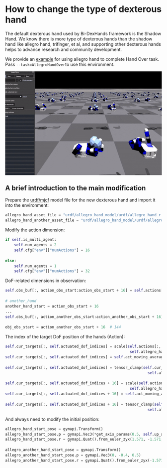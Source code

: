 # How to change the type of dexterous hand
The default dexterous hand used by Bi-DexHands framework is the Shadow Hand. We know there is more type of dexterous hands than the shadow hand like allegro hand, trifinger, et al, and supporting other dexterous hands helps to advance research and community development. 

We provide an [example](bi-dexhands/tasks/allegro_hand_over.py) for using allegro hand to complete Hand Over task. Pass `--task=AllegroHandOver`to use this environment.

<div align=center>
<img src="assets/image_folder/allegro_hand_over.gif" align="center" width="600"/>
</div> 

## A brief introduction to the main modification
Prepare the [urdf/mjcf](assets/urdf/allegro_hand_model/urdf/allegro_hand_r.urdf) model file for the new dexterous hand and import it into the environment: 
```python
allegro_hand_asset_file = "urdf/allegro_hand_model/urdf/allegro_hand_r.urdf"
allegro_hand_another_asset_file = "urdf/allegro_hand_model/urdf/allegro_hand_r.urdf"
```
Modify the action dimension: 
```python
if self.is_multi_agent:
    self.num_agents = 2
    self.cfg["env"]["numActions"] = 16
    
else:
    self.num_agents = 1
    self.cfg["env"]["numActions"] = 32
```
DoF-related dimensions in observation: 
```python
self.obs_buf[:, action_obs_start:action_obs_start + 16] = self.actions[:, :16]

# another_hand
another_hand_start = action_obs_start + 16
...
self.obs_buf[:, action_another_obs_start:action_another_obs_start + 16] = self.actions[:, 16:]

obj_obs_start = action_another_obs_start + 16  # 144
```
The index of the target DoF position of the hands (Action): 
```python
self.cur_targets[:, self.actuated_dof_indices] = scale(self.actions[:, :16],
                                                        self.allegro_hand_dof_lower_limits[self.actuated_dof_indices], self.allegro_hand_dof_upper_limits[self.actuated_dof_indices])
self.cur_targets[:, self.actuated_dof_indices] = self.act_moving_average * self.cur_targets[:,
                                                                                            self.actuated_dof_indices] + (1.0 - self.act_moving_average) * self.prev_targets[:, self.actuated_dof_indices]
self.cur_targets[:, self.actuated_dof_indices] = tensor_clamp(self.cur_targets[:, self.actuated_dof_indices],
                                                                self.allegro_hand_dof_lower_limits[self.actuated_dof_indices], self.allegro_hand_dof_upper_limits[self.actuated_dof_indices])

self.cur_targets[:, self.actuated_dof_indices + 16] = scale(self.actions[:, 16:32],
                                                        self.allegro_hand_dof_lower_limits[self.actuated_dof_indices], self.allegro_hand_dof_upper_limits[self.actuated_dof_indices])
self.cur_targets[:, self.actuated_dof_indices + 16] = self.act_moving_average * self.cur_targets[:,
                                                                                            self.actuated_dof_indices + 16] + (1.0 - self.act_moving_average) * self.prev_targets[:, self.actuated_dof_indices]
self.cur_targets[:, self.actuated_dof_indices + 16] = tensor_clamp(self.cur_targets[:, self.actuated_dof_indices + 16],
                                                                self.allegro_hand_dof_lower_limits[self.actuated_dof_indices], self.allegro_hand_dof_upper_limits[self.actuated_dof_indices])
```
And always need to modify the initial position: 
```python
allegro_hand_start_pose = gymapi.Transform()
allegro_hand_start_pose.p = gymapi.Vec3(*get_axis_params(0.5, self.up_axis_idx))
allegro_hand_start_pose.r = gymapi.Quat().from_euler_zyx(1.571, -1.571, 0)

allegro_another_hand_start_pose = gymapi.Transform()
allegro_another_hand_start_pose.p = gymapi.Vec3(0, -0.4, 0.5)
allegro_another_hand_start_pose.r = gymapi.Quat().from_euler_zyx(-1.571, -1.571, 0)
```